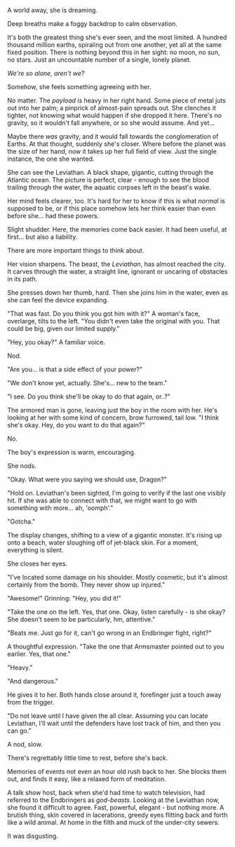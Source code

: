 A world away, she is dreaming.

Deep breaths make a foggy backdrop to calm observation. 

It's both the greatest thing she's ever seen, and the most limited. A hundred thousand million earths, spiraling out from one another, yet all at the same fixed position. There is nothing beyond this in her sight: no moon, no sun, no stars. Just an uncountable number of a single, lonely planet.

*We're so alone, aren't we?*

Somehow, she feels something agreeing with her.

No matter. The *payload* is heavy in her right hand. Some piece of metal juts out into her palm; a pinprick of almost-pain spreads out. She clenches it tighter, not knowing what would happen if she dropped it here. There's no gravity, so it wouldn't fall anywhere, or so she would assume. And yet...

Maybe there *was* gravity, and it would fall towards the conglomeration of Earths. At that thought, suddenly she's closer. Where before the planet was the size of her hand, now it takes up her full field of view. Just the single instance, the one she wanted.

She can see the Leviathan. A black shape, gigantic, cutting through the Atlantic ocean. The picture is perfect, clear - enough to see the blood trailing through the water, the aquatic corpses left in the beast's wake.

Her mind feels clearer, too. It's hard for her to know if this is what *normal* is supposed to be, or if this place somehow lets her think easier than even before she... had these powers.

Slight shudder. Here, the memories come back easier. It had been useful, at first... but also a liability.

There are more important things to think about.

Her vision sharpens. The beast, the *Leviathan*, has almost reached the city. It carves through the water, a straight line, ignorant or uncaring of obstacles in its path.

She presses down her thumb, hard. Then she joins him in the water, even as she can feel the device expanding.

"That was fast. Do you think you got him with it?" A woman's face, overlarge, tilts to the left. "You didn't even take the original with you. That could be big, given our limited supply."

"Hey, you okay?" A familiar voice.

Nod.

"Are you... is that a side effect of your power?"

"We don't know yet, actually. She's... new to the team."

"I see. Do you think she'll be okay to do that again, or..?"

The armored man is gone, leaving just the boy in the room with her. He's looking at her with some kind of concern, brow furrowed, tail low. "I think she's okay. Hey, do you want to do that again?"

No.

The boy's expression is warm, encouraging.

She nods.

"Okay. What were you saying we should use, Dragon?"

"Hold on. Leviathan's been sighted, I'm going to verify if the last one visibly hit. If she was able to connect with that, we might want to go with something with more... ah, 'oomph'."

"Gotcha."

The display changes, shifting to a view of a gigantic monster. It's rising up onto a beach, water sloughing off of jet-black skin. For a moment, everything is silent.

She closes her eyes.

"I've located some damage on his shoulder. Mostly cosmetic, but it's almost certainly from the bomb. They never show up injured."

"Awesome!" Grinning: "Hey, you did it!"

"Take the one on the left. Yes, that one. Okay, listen carefully - is she okay? She doesn't seem to be particularly, hm, attentive."

"Beats me. Just go for it, can't go wrong in an Endbringer fight, right?"

A thoughtful expression. "Take the one that Armsmaster pointed out to you earlier. Yes, that one."

"Heavy."

"And dangerous."

He gives it to her. Both hands close around it, forefinger just a touch away from the trigger.

"Do not leave until I have given the all clear. Assuming you can locate Leviathan, I'll wait until the defenders have lost track of him, and then you can go."

A nod, slow. 

There's regrettably little time to rest, before she's back.

Memories of events not even an hour old rush back to her. She blocks them out, and finds it easy, like a relaxed form of meditation.

A talk show host, back when she'd had time to watch television, had referred to the Endbringers as *god-beasts*. Looking at the Leviathan now, she found it difficult to agree. Fast, powerful, elegant - but nothing more. A brutish thing, skin covered in lacerations, greedy eyes flitting back and forth like a wild animal. At home in the filth and muck of the under-city sewers.

It was disgusting. 

 

